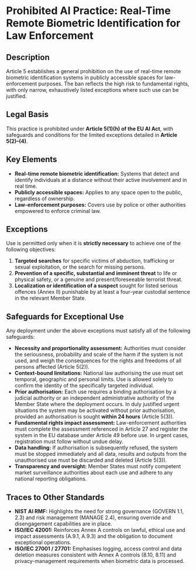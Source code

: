 # Prohibited AI Practice: Real-Time Remote Biometric Identification for Law Enforcement

## Description

Article 5 establishes a general prohibition on the use of real-time remote biometric identification systems in publicly accessible spaces for law-enforcement purposes. The ban reflects the high risk to fundamental rights, with only narrow, exhaustively listed exceptions where such use can be justified.

## Legal Basis

This practice is prohibited under **Article 5(1)(h) of the EU AI Act**, with safeguards and conditions for the limited exceptions detailed in **Article 5(2)–(4)**.

## Key Elements

* **Real-time remote biometric identification:** Systems that detect and identify individuals at a distance without their active involvement and in real time.
* **Publicly accessible spaces:** Applies to any space open to the public, regardless of ownership.
* **Law-enforcement purposes:** Covers use by police or other authorities empowered to enforce criminal law.

## Exceptions

Use is permitted only when it is **strictly necessary** to achieve one of the following objectives:

1. **Targeted searches** for specific victims of abduction, trafficking or sexual exploitation, or the search for missing persons.
2. **Prevention of a specific, substantial and imminent threat** to life or physical safety, or a genuine and present/foreseeable terrorist threat.
3. **Localization or identification of a suspect** sought for listed serious offences (Annex II) punishable by at least a four-year custodial sentence in the relevant Member State.

## Safeguards for Exceptional Use

Any deployment under the above exceptions must satisfy all of the following safeguards:

* **Necessity and proportionality assessment:** Authorities must consider the seriousness, probability and scale of the harm if the system is not used, and weigh the consequences for the rights and freedoms of all persons affected (Article 5(2)).
* **Context-bound limitations:** National law authorising the use must set temporal, geographic and personal limits. Use is allowed solely to confirm the identity of the specifically targeted individual.
* **Prior authorisation:** Each use requires a binding authorisation by a judicial authority or an independent administrative authority of the Member State where the deployment occurs. In duly justified urgent situations the system may be activated without prior authorisation, provided an authorisation is sought **within 24 hours** (Article 5(3)).
* **Fundamental rights impact assessment:** Law-enforcement authorities must complete the assessment referenced in Article 27 and register the system in the EU database under Article 49 before use. In urgent cases, registration must follow without undue delay.
* **Data handling:** If authorisation is subsequently refused, the system must be stopped immediately and all data, results and outputs from the unauthorised use must be discarded and deleted (Article 5(3)).
* **Transparency and oversight:** Member States must notify competent market surveillance authorities about each use and adhere to any national reporting obligations.

## Traces to Other Standards

* **NIST AI RMF:** Highlights the need for strong governance (GOVERN 1.1, 2.3) and risk management (MANAGE 2.4), ensuring override and disengagement capabilities are in place.
* **ISO/IEC 42001:** Reinforces Annex A controls on lawful, ethical use and impact assessments (A.9.1, A.9.3) and the obligation to document exceptional operations.
* **ISO/IEC 27001 / 27701:** Emphasises logging, access control and data deletion measures consistent with Annex A controls (8.10, 8.11) and privacy-management requirements when biometric data is processed.

